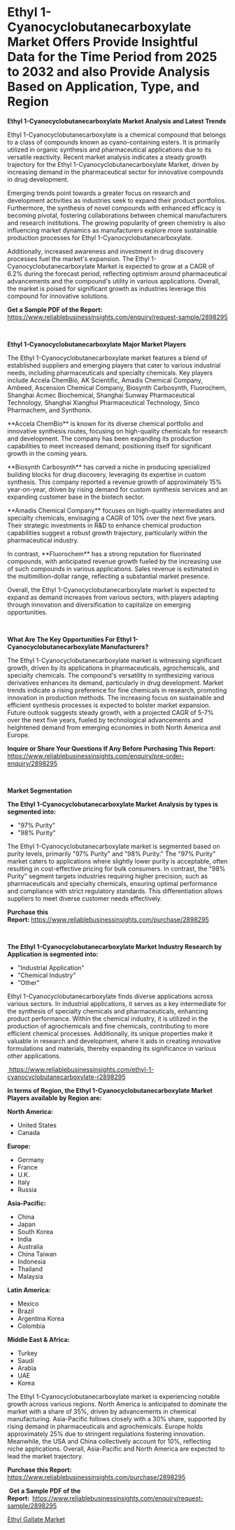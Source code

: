 <p><h1>Ethyl 1-Cyanocyclobutanecarboxylate Market Offers Provide Insightful Data for the Time Period from 2025 to 2032 and also Provide Analysis Based on Application, Type, and Region</h1></p><p><strong>Ethyl 1-Cyanocyclobutanecarboxylate Market Analysis and Latest Trends</strong></p>
<p><p>Ethyl 1-Cyanocyclobutanecarboxylate is a chemical compound that belongs to a class of compounds known as cyano-containing esters. It is primarily utilized in organic synthesis and pharmaceutical applications due to its versatile reactivity. Recent market analysis indicates a steady growth trajectory for the Ethyl 1-Cyanocyclobutanecarboxylate Market, driven by increasing demand in the pharmaceutical sector for innovative compounds in drug development.</p><p>Emerging trends point towards a greater focus on research and development activities as industries seek to expand their product portfolios. Furthermore, the synthesis of novel compounds with enhanced efficacy is becoming pivotal, fostering collaborations between chemical manufacturers and research institutions. The growing popularity of green chemistry is also influencing market dynamics as manufacturers explore more sustainable production processes for Ethyl 1-Cyanocyclobutanecarboxylate.</p><p>Additionally, increased awareness and investment in drug discovery processes fuel the market's expansion. The Ethyl 1-Cyanocyclobutanecarboxylate Market is expected to grow at a CAGR of 6.2% during the forecast period, reflecting optimism around pharmaceutical advancements and the compound's utility in various applications. Overall, the market is poised for significant growth as industries leverage this compound for innovative solutions.</p></p>
<p><strong>Get a Sample PDF of the Report:&nbsp;</strong> <a href="https://www.reliablebusinessinsights.com/enquiry/request-sample/2898295?utm_campaign=2319&utm_medium=2&utm_source=Github&utm_content=ia&utm_term=15032025&utm_id=ethyl-1-cyanocyclobutanecarboxylate">https://www.reliablebusinessinsights.com/enquiry/request-sample/2898295</a></p>
<p>&nbsp;</p>
<p><strong>Ethyl 1-Cyanocyclobutanecarboxylate Major Market Players</strong></p>
<p><p>The Ethyl 1-Cyanocyclobutanecarboxylate market features a blend of established suppliers and emerging players that cater to various industrial needs, including pharmaceuticals and specialty chemicals. Key players include Accela ChemBio, AK Scientific, Amadis Chemical Company, Ambeed, Ascension Chemical Company, Biosynth Carbosynth, Fluorochem, Shanghai Acmec Biochemical, Shanghai Sunway Pharmaceutical Technology, Shanghai Xianghui Pharmaceutical Technology, Sinco Pharmachem, and Synthonix.</p><p>**Accela ChemBio** is known for its diverse chemical portfolio and innovative synthesis routes, focusing on high-quality chemicals for research and development. The company has been expanding its production capabilities to meet increased demand, positioning itself for significant growth in the coming years.</p><p>**Biosynth Carbosynth** has carved a niche in producing specialized building blocks for drug discovery, leveraging its expertise in custom synthesis. This company reported a revenue growth of approximately 15% year-on-year, driven by rising demand for custom synthesis services and an expanding customer base in the biotech sector.</p><p>**Amadis Chemical Company** focuses on high-quality intermediates and specialty chemicals, envisaging a CAGR of 10% over the next five years. Their strategic investments in R&D to enhance chemical production capabilities suggest a robust growth trajectory, particularly within the pharmaceutical industry.</p><p>In contrast, **Fluorochem** has a strong reputation for fluorinated compounds, with anticipated revenue growth fueled by the increasing use of such compounds in various applications. Sales revenue is estimated in the multimillion-dollar range, reflecting a substantial market presence.</p><p>Overall, the Ethyl 1-Cyanocyclobutanecarboxylate market is expected to expand as demand increases from various sectors, with players adapting through innovation and diversification to capitalize on emerging opportunities.</p></p>
<p>&nbsp;</p>
<p><strong>What Are The Key Opportunities For Ethyl 1-Cyanocyclobutanecarboxylate Manufacturers?</strong></p>
<p><p>The Ethyl 1-Cyanocyclobutanecarboxylate market is witnessing significant growth, driven by its applications in pharmaceuticals, agrochemicals, and specialty chemicals. The compound's versatility in synthesizing various derivatives enhances its demand, particularly in drug development. Market trends indicate a rising preference for fine chemicals in research, promoting innovation in production methods. The increasing focus on sustainable and efficient synthesis processes is expected to bolster market expansion. Future outlook suggests steady growth, with a projected CAGR of 5-7% over the next five years, fueled by technological advancements and heightened demand from emerging economies in both North America and Europe.</p></p>
<p><strong>Inquire or Share Your Questions If Any Before Purchasing This Report:</strong> <a href="https://www.reliablebusinessinsights.com/enquiry/pre-order-enquiry/2898295?utm_campaign=2319&utm_medium=2&utm_source=Github&utm_content=ia&utm_term=15032025&utm_id=ethyl-1-cyanocyclobutanecarboxylate">https://www.reliablebusinessinsights.com/enquiry/pre-order-enquiry/2898295</a></p>
<p>&nbsp;</p>
<p><strong>Market Segmentation</strong></p>
<p><strong>The Ethyl 1-Cyanocyclobutanecarboxylate Market Analysis by types is segmented into:</strong></p>
<p><ul><li>"97% Purity"</li><li>"98% Purity"</li></ul></p>
<p><p>The Ethyl 1-Cyanocyclobutanecarboxylate market is segmented based on purity levels, primarily "97% Purity" and "98% Purity." The "97% Purity" market caters to applications where slightly lower purity is acceptable, often resulting in cost-effective pricing for bulk consumers. In contrast, the "98% Purity" segment targets industries requiring higher precision, such as pharmaceuticals and specialty chemicals, ensuring optimal performance and compliance with strict regulatory standards. This differentiation allows suppliers to meet diverse customer needs effectively.</p></p>
<p><strong>Purchase this Report:&nbsp;</strong><a href="https://www.reliablebusinessinsights.com/purchase/2898295?utm_campaign=2319&utm_medium=2&utm_source=Github&utm_content=ia&utm_term=15032025&utm_id=ethyl-1-cyanocyclobutanecarboxylate">https://www.reliablebusinessinsights.com/purchase/2898295</a></p>
<p>&nbsp;</p>
<p><strong>The Ethyl 1-Cyanocyclobutanecarboxylate Market Industry Research by Application is segmented into:</strong></p>
<p><ul><li>"Industrial Application"</li><li>"Chemical Industry"</li><li>"Other"</li></ul></p>
<p><p>Ethyl 1-Cyanocyclobutanecarboxylate finds diverse applications across various sectors. In industrial applications, it serves as a key intermediate for the synthesis of specialty chemicals and pharmaceuticals, enhancing product performance. Within the chemical industry, it is utilized in the production of agrochemicals and fine chemicals, contributing to more efficient chemical processes. Additionally, its unique properties make it valuable in research and development, where it aids in creating innovative formulations and materials, thereby expanding its significance in various other applications.</p></p>
<p><a href="https://www.reliablebusinessinsights.com/ethyl-1-cyanocyclobutanecarboxylate-r2898295?utm_campaign=2319&utm_medium=2&utm_source=Github&utm_content=ia&utm_term=15032025&utm_id=ethyl-1-cyanocyclobutanecarboxylate">&nbsp;https://www.reliablebusinessinsights.com/ethyl-1-cyanocyclobutanecarboxylate-r2898295</a></p>
<p><strong>In terms of Region, the Ethyl 1-Cyanocyclobutanecarboxylate Market Players available by Region are:</strong></p>
<p>
    <p> <strong> North America: </strong>
        <ul>
            <li>United States</li>
            <li>Canada</li>
        </ul>
        </p> 
    <p> <strong> Europe: </strong>
        <ul>
            <li>Germany</li>
            <li>France</li>
            <li>U.K.</li>
            <li>Italy</li>
            <li>Russia</li>
        </ul>
        </p> 
    <p> <strong> Asia-Pacific: </strong>
        <ul>
            <li>China</li>
            <li>Japan</li>
            <li>South Korea</li>
            <li>India</li>
            <li>Australia</li>
            <li>China Taiwan</li>
            <li>Indonesia</li>
            <li>Thailand</li>
            <li>Malaysia</li>
        </ul>
        </p> 
    <p> <strong> Latin America: </strong>
        <ul>
            <li>Mexico</li>
            <li>Brazil</li>
            <li>Argentina Korea</li>
            <li>Colombia</li>
        </ul>
        </p> 
    <p> <strong> Middle East & Africa: </strong>
        <ul>
            <li>Turkey</li>
            <li>Saudi</li>
            <li>Arabia</li>
            <li>UAE</li>
            <li>Korea</li>
        </ul>
    </p>
    </p>
<p><p>The Ethyl 1-Cyanocyclobutanecarboxylate market is experiencing notable growth across various regions. North America is anticipated to dominate the market with a share of 35%, driven by advancements in chemical manufacturing. Asia-Pacific follows closely with a 30% share, supported by rising demand in pharmaceuticals and agrochemicals. Europe holds approximately 25% due to stringent regulations fostering innovation. Meanwhile, the USA and China collectively account for 10%, reflecting niche applications. Overall, Asia-Pacific and North America are expected to lead the market trajectory.</p></p>
<p><strong>Purchase this Report: </strong><a href="https://www.reliablebusinessinsights.com/purchase/2898295?utm_campaign=2319&utm_medium=2&utm_source=Github&utm_content=ia&utm_term=15032025&utm_id=ethyl-1-cyanocyclobutanecarboxylate">https://www.reliablebusinessinsights.com/purchase/2898295</a></p>
<p>&nbsp;<strong>Get a Sample PDF of the Report:&nbsp;&nbsp;</strong><a href="https://www.reliablebusinessinsights.com/enquiry/request-sample/2898295?utm_campaign=2319&utm_medium=2&utm_source=Github&utm_content=ia&utm_term=15032025&utm_id=ethyl-1-cyanocyclobutanecarboxylate">https://www.reliablebusinessinsights.com/enquiry/request-sample/2898295</a></p>
<p><strong></strong></p>
<p><p><a href="https://github.com/oslieselotte2192/Market-Research-Report-List-1/blob/main/ethyl-gallate-market.md?utm_campaign=2319&utm_medium=2&utm_source=Github&utm_content=ia&utm_term=15032025&utm_id=ethyl-1-cyanocyclobutanecarboxylate">Ethyl Gallate Market</a></p></p>